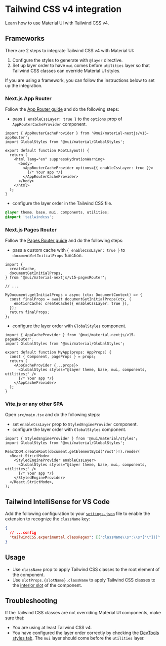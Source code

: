 # Tailwind CSS v4 integration

<p class="description">Learn how to use Material UI with Tailwind CSS v4.</p>

## Frameworks

There are 2 steps to integrate Tailwind CSS v4 with Material UI:

1. Configure the styles to generate with `@layer` directive.
2. Set up layer order to have `mui` comes before `utilities` layer so that Tailwind CSS classes can override Material UI styles.

If you are using a framework, you can follow the instructions below to set up the integration.

### Next.js App Router

Follow the [App Router guide](/material-ui/integrations/nextjs/#app-router) and do the following steps:

- pass `{ enableCssLayer: true }` to the `options` prop of `AppRouterCacheProvider` component.

```tsx title="src/app/layout.tsx"
import { AppRouterCacheProvider } from '@mui/material-nextjs/v15-appRouter';
import GlobalStyles from '@mui/material/GlobalStyles';

export default function RootLayout() {
  return (
    <html lang="en" suppressHydrationWarning>
      <body>
        <AppRouterCacheProvider options={{ enableCssLayer: true }}>
          {/* Your app */}
        </AppRouterCacheProvider>
      </body>
    </html>
  );
}
```

- configure the layer order in the Tailwind CSS file.

```css title="src/app/globals.css"
@layer theme, base, mui, components, utilities;
@import 'tailwindcss';
```

### Next.js Pages Router

Follow the [Pages Router guide](/material-ui/integrations/nextjs/#pages-router) and do the following steps:

- pass a custom cache with `{ enableCssLayer: true }` to `documentGetInitialProps` function.

```tsx title="pages/_document.tsx"
import {
  createCache,
  documentGetInitialProps,
} from '@mui/material-nextjs/v15-pagesRouter';

// ...

MyDocument.getInitialProps = async (ctx: DocumentContext) => {
  const finalProps = await documentGetInitialProps(ctx, {
    emotionCache: createCache({ enableCssLayer: true }),
  });
  return finalProps;
};
```

- configure the layer order with `GlobalStyles` component.

```tsx title="pages/_app.tsx"
import { AppCacheProvider } from '@mui/material-nextjs/v15-pagesRouter';
import GlobalStyles from '@mui/material/GlobalStyles';

export default function MyApp(props: AppProps) {
  const { Component, pageProps } = props;
  return (
    <AppCacheProvider {...props}>
      <GlobalStyles styles="@layer theme, base, mui, components, utilities;" />
      {/* Your app */}
    </AppCacheProvider>
  );
}
```

### Vite.js or any other SPA

Open `src/main.tsx` and do the following steps:

- set `enableCssLayer` prop to `StyledEngineProvider` component.
- configure the layer order with `GlobalStyles` component.

```tsx title="main.tsx"
import { StyledEngineProvider } from '@mui/material/styles';
import GlobalStyles from '@mui/material/GlobalStyles';

ReactDOM.createRoot(document.getElementById('root')!).render(
  <React.StrictMode>
    <StyledEngineProvider enableCssLayer>
      <GlobalStyles styles="@layer theme, base, mui, components, utilities;" />
      {/* Your app */}
    </StyledEngineProvider>
  </React.StrictMode>,
);
```

## Tailwind IntelliSense for VS Code

Add the following configuration to your [`settings.json`](https://code.visualstudio.com/docs/editor/settings#_settings-json-file) file to enable the extension to recognize the `className` key:

```json
{
  // ...config
  "tailwindCSS.experimental.classRegex": [["className\\s*:\\s*['\"]([^'\"]*)['\"]"]]
}
```

## Usage

- Use `className` prop to apply Tailwind CSS classes to the root element of the component.
- Use `slotProps.{slotName}.className` to apply Tailwind CSS classes to the [interior slot](/material-ui/customization/overriding-component-structure/#interior-slots) of the component.

## Troubleshooting

If the Tailwind CSS classes are not overriding Material UI components, make sure that:

- You are using at least Tailwind CSS v4.
- You have configured the layer order correctly by checking the [DevTools styles tab](https://developer.chrome.com/docs/devtools/css/reference#cascade-layers). The `mui` layer should come before the `utilities` layer.
